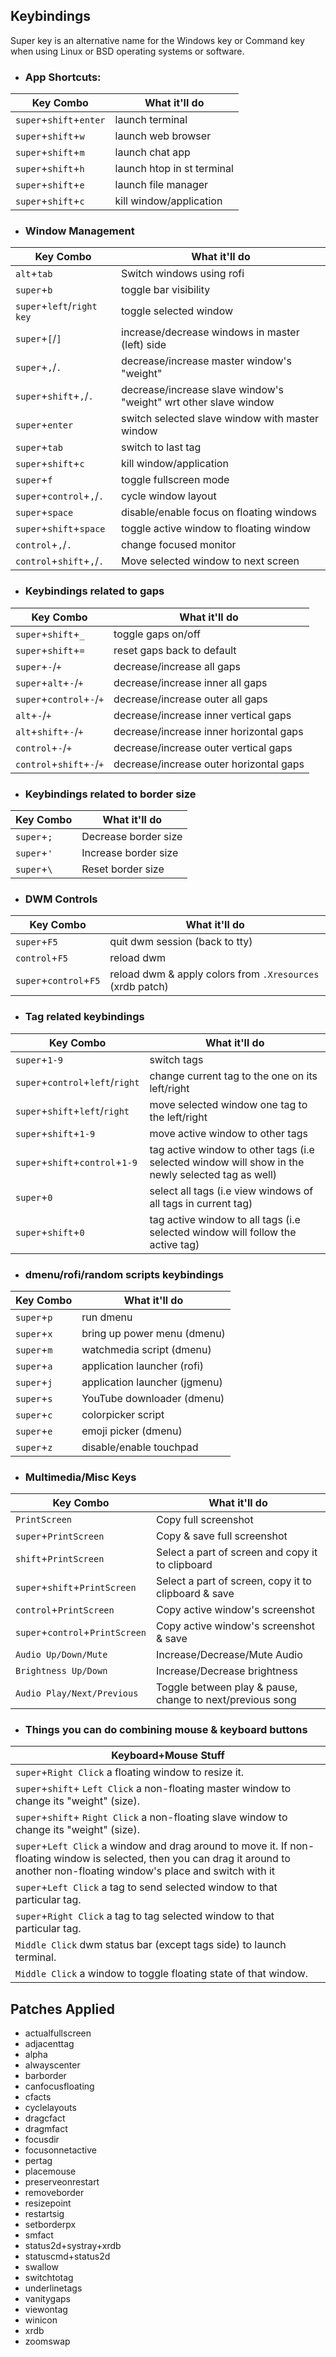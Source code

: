 ## Keybindings

Super key is an alternative name for the Windows key or Command key when using Linux or BSD operating systems or software.

- ### App Shortcuts:

| Key Combo              | What it'll do             |
|------------------------|---------------------------|
| `super`+`shift`+`enter`| launch terminal      	 |
| `super`+`shift`+`w`    | launch web browser   	 |
| `super`+`shift`+`m`    | launch chat app 			 |
| `super`+`shift`+`h`    | launch htop in st terminal|
| `super`+`shift`+`e`    | launch file manager       |
| `super`+`shift`+`c`    | kill window/application	 |


- ### Window Management

| Key Combo             	| What it'll do                                  				  |
|---------------------------|-----------------------------------------------------------------|
| `alt`+`tab`		        | Switch windows using rofi 				 	 				  |
| `super`+`b`               | toggle bar visibility                          				  |
| `super`+`left`/`right key`| toggle selected window          			 	 				  |
| `super`+`[`/`]`			| increase/decrease windows in master (left) side				  |
| `super`+`,`/`.`			| decrease/increase master window's "weight"     				  |
| `super`+`shift`+`,`/`.`	| decrease/increase slave window's "weight" wrt other slave window|
| `super`+`enter`			| switch selected slave window with master window				  |
| `super`+`tab`				| switch to last tag											  |
| `super`+`shift`+`c`		| kill window/application										  |
| `super`+`f`				| toggle fullscreen mode										  |
| `super`+`control`+`,`/`.`	| cycle window layout											  |
| `super`+`space`			| disable/enable focus on floating windows                    	  |
| `super`+`shift`+`space`	| toggle active window to floating window						  |
| `control`+`,`/`.`			| change focused monitor										  |
| `control`+`shift`+`,`/`.`	| Move selected window to next screen							  |

- ### Keybindings related to gaps

| Key Combo         		| What it'll do                          |
|---------------------------|----------------------------------------|
| `super`+`shift`+`_` 	 	| toggle gaps on/off 					 |
| `super`+`shift`+`=` 	 	| reset gaps back to default 			 | 
| `super`+`-`/`+` 		    | decrease/increase all gaps			 | 
| `super`+`alt`+`-`/`+` 	| decrease/increase inner all gaps		 | 
| `super`+`control`+`-`/`+` | decrease/increase outer all gaps 		 | 
| `alt`+`-`/`+` 			| decrease/increase inner vertical gaps  | 
| `alt`+`shift`+`-`/`+` 	| decrease/increase inner horizontal gaps| 
| `control`+`-`/`+` 		| decrease/increase outer vertical gaps	 | 
| `control`+`shift`+`-`/`+` | decrease/increase outer horizontal gaps| 

- ### Keybindings related to border size

| Key Combo         		| What it'll do                          |
|---------------------------|----------------------------------------|
| `super`+`;`				| Decrease border size 				     |
| `super`+`'`				| Increase border size 				     |
| `super`+`\`				| Reset border size 				 	 |

- ### DWM Controls

| Key Combo       		| What it'll do                                        	   |
|-----------------------|----------------------------------------------------------|
| `super`+`F5`          | quit dwm session (back to tty) 						   |
| `control`+`F5`        | reload dwm 											   |
| `super`+`control`+`F5`| reload dwm & apply colors from `.Xresources` (xrdb patch)|


- ### Tag related keybindings

| Key Combo               		  | What it'll do                                        											 |
|---------------------------------|--------------------------------------------------------------------------------------------------|
| `super`+`1-9`               	  | switch tags 				 																	 |
| `super`+`control`+`left`/`right`| change current tag to the one on its left/right 												 | 
| `super`+`shift`+`left`/`right`  | move selected window one tag to the left/right 													 | 
| `super`+`shift`+`1-9`           | move active window to other tags 			 													 |
| `super`+`shift`+`control`+`1-9` | tag active window to other tags	(i.e selected window will show in the newly selected tag as well)|
| `super`+`0`                     | select all tags (i.e view windows of all tags in current tag) 					 				 |
| `super`+`shift`+`0`             | tag active window to all tags (i.e selected window will follow the active tag) 					 |


- ### dmenu/rofi/random scripts keybindings

| Key Combo	   | What it'll do              |
|--------------|----------------------------|
| `super`+`p`  | run dmenu        			|
| `super`+`x`  | bring up power menu (dmenu)|
| `super`+`m`  | watchmedia script (dmenu)  |
| `super`+`a`  | application launcher (rofi)|
| `super`+`j`  | application launcher (jgmenu)|
| `super`+`s`  | YouTube downloader (dmenu) |
| `super`+`c`  | colorpicker script 		|
| `super`+`e`  | emoji picker (dmenu)		|
| `super`+`z`  | disable/enable touchpad	|


- ### Multimedia/Misc Keys

| Key Combo                		 | What it'll do                                            |
|--------------------------------|----------------------------------------------------------|
| `PrintScreen`              	 | Copy full screenshot                                     |
| `super`+`PrintScreen`        	 | Copy & save full screenshot                              |
| `shift`+`PrintScreen`        	 | Select a part of screen and copy it to clipboard         |
| `super`+`shift`+`PrintScreen`  | Select a part of screen, copy it to clipboard & save     |
| `control`+`PrintScreen`        | Copy active window's screenshot                          |
| `super`+`control`+`PrintScreen`| Copy active window's screenshot & save                   |
| `Audio Up/Down/Mute`       	 | Increase/Decrease/Mute Audio                             |
| `Brightness Up/Down`        	 | Increase/Decrease brightness                             |
| `Audio Play/Next/Previous`  	 | Toggle between play & pause, change to next/previous song|


- ### Things you can do combining mouse & keyboard buttons

| Keyboard+Mouse Stuff |
|----------------------|
| `super`+`Right Click` a floating window to resize it. |
| `super`+`shift`+ `Left Click` a non-floating master window to change its "weight" (size). |
| `super`+`shift`+ `Right Click` a non-floating slave window to change its "weight" (size). |
| `super`+`Left Click` a window and drag around to move it. If non-floating window is selected, then you can drag it around to another non-floating window's place and switch with it |
| `super`+`Left Click` a tag to send selected window to that particular tag. |
| `super`+`Right Click` a tag to tag selected window to that particular tag. |
| `Middle Click` dwm status bar (except tags side) to launch terminal. |
| `Middle Click` a window to toggle floating state of that window. |


## Patches Applied

- actualfullscreen
- adjacenttag
- alpha
- alwayscenter
- barborder
- canfocusfloating
- cfacts
- cyclelayouts
- dragcfact
- dragmfact
- focusdir
- focusonnetactive
- pertag
- placemouse
- preserveonrestart
- removeborder
- resizepoint
- restartsig
- setborderpx
- smfact
- status2d+systray+xrdb
- statuscmd+status2d
- swallow
- switchtotag
- underlinetags
- vanitygaps
- viewontag
- winicon
- xrdb
- zoomswap
